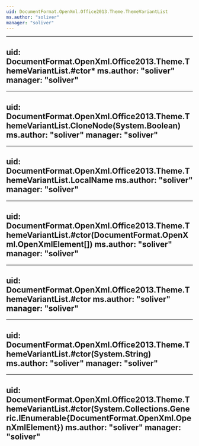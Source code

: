 ```yaml
---
uid: DocumentFormat.OpenXml.Office2013.Theme.ThemeVariantList
ms.author: "soliver"
manager: "soliver"
---
```


---
uid: DocumentFormat.OpenXml.Office2013.Theme.ThemeVariantList.#ctor*
ms.author: "soliver"
manager: "soliver"
---

---
uid: DocumentFormat.OpenXml.Office2013.Theme.ThemeVariantList.CloneNode(System.Boolean)
ms.author: "soliver"
manager: "soliver"
---

---
uid: DocumentFormat.OpenXml.Office2013.Theme.ThemeVariantList.LocalName
ms.author: "soliver"
manager: "soliver"
---

---
uid: DocumentFormat.OpenXml.Office2013.Theme.ThemeVariantList.#ctor(DocumentFormat.OpenXml.OpenXmlElement[])
ms.author: "soliver"
manager: "soliver"
---

---
uid: DocumentFormat.OpenXml.Office2013.Theme.ThemeVariantList.#ctor
ms.author: "soliver"
manager: "soliver"
---

---
uid: DocumentFormat.OpenXml.Office2013.Theme.ThemeVariantList.#ctor(System.String)
ms.author: "soliver"
manager: "soliver"
---

---
uid: DocumentFormat.OpenXml.Office2013.Theme.ThemeVariantList.#ctor(System.Collections.Generic.IEnumerable{DocumentFormat.OpenXml.OpenXmlElement})
ms.author: "soliver"
manager: "soliver"
---
